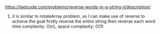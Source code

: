 https://leetcode.com/problems/reverse-words-in-a-string-ii/description/

1. it is similar to rotateArray problem, so I can make use of reverse to achieve the goal
   firstly reverse the entire string
   then reverse each word
   time complexity: O(n), space complexity: O(1)
